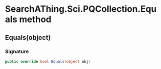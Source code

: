 # SearchAThing.Sci.PQCollection.Equals method
## Equals(object)
### Signature
```csharp
public override bool Equals(object obj)
```
